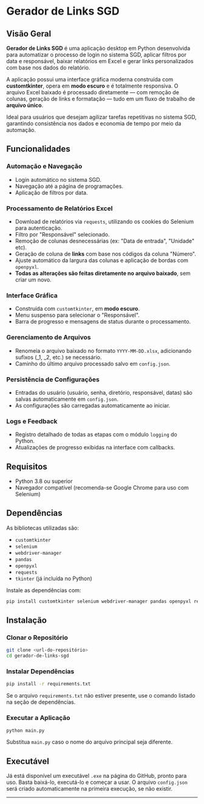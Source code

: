 # Gerador de Links SGD

## Visão Geral

**Gerador de Links SGD** é uma aplicação desktop em Python desenvolvida para automatizar o processo de login no sistema SGD, aplicar filtros por data e responsável, baixar relatórios em Excel e gerar links personalizados com base nos dados do relatório.

A aplicação possui uma interface gráfica moderna construída com **customtkinter**, opera em **modo escuro** e é totalmente responsiva. O arquivo Excel baixado é processado diretamente — com remoção de colunas, geração de links e formatação — tudo em um fluxo de trabalho de **arquivo único**.

Ideal para usuários que desejam agilizar tarefas repetitivas no sistema SGD, garantindo consistência nos dados e economia de tempo por meio da automação.

## Funcionalidades

### Automação e Navegação

- Login automático no sistema SGD.
- Navegação até a página de programações.
- Aplicação de filtros por data.

### Processamento de Relatórios Excel

- Download de relatórios via `requests`, utilizando os cookies do Selenium para autenticação.
- Filtro por "Responsável" selecionado.
- Remoção de colunas desnecessárias (ex: "Data de entrada", "Unidade" etc).
- Geração de coluna de **links** com base nos códigos da coluna "Número".
- Ajuste automático da largura das colunas e aplicação de bordas com `openpyxl`.
- **Todas as alterações são feitas diretamente no arquivo baixado**, sem criar um novo.

### Interface Gráfica

- Construída com `customtkinter`, em **modo escuro**.
- Menu suspenso para selecionar o "Responsável".
- Barra de progresso e mensagens de status durante o processamento.

### Gerenciamento de Arquivos

- Renomeia o arquivo baixado no formato `YYYY-MM-DD.xlsx`, adicionando sufixos (_1, _2, etc.) se necessário.
- Caminho do último arquivo processado salvo em `config.json`.

### Persistência de Configurações

- Entradas do usuário (usuário, senha, diretório, responsável, datas) são salvas automaticamente em `config.json`.
- As configurações são carregadas automaticamente ao iniciar.

### Logs e Feedback

- Registro detalhado de todas as etapas com o módulo `logging` do Python.
- Atualizações de progresso exibidas na interface com callbacks.

## Requisitos

- Python 3.8 ou superior
- Navegador compatível (recomenda-se Google Chrome para uso com Selenium)

## Dependências

As bibliotecas utilizadas são:

- `customtkinter`
- `selenium`
- `webdriver-manager`
- `pandas`
- `openpyxl`
- `requests`
- `tkinter` (já incluída no Python)

Instale as dependências com:

```bash
pip install customtkinter selenium webdriver-manager pandas openpyxl requests
```

## Instalação

### Clonar o Repositório

```bash
git clone <url-do-repositório>
cd gerador-de-links-sgd
```

### Instalar Dependências

```bash
pip install -r requirements.txt
```

Se o arquivo `requirements.txt` não estiver presente, use o comando listado na seção de dependências.

### Executar a Aplicação

```bash
python main.py
```

Substitua `main.py` caso o nome do arquivo principal seja diferente.

## Executável

Já está disponível um executável `.exe` na página do GitHub, pronto para uso. Basta baixá-lo, executá-lo e começar a usar. O arquivo `config.json` será criado automaticamente na primeira execução, se não existir.

---

